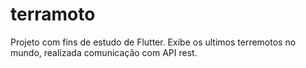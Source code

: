 # terramoto

Projeto com fins de estudo de Flutter. Exibe os ultimos terremotos no mundo, realizada comunicação com API rest.


